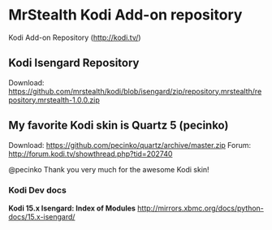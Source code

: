 # MrStealth Kodi Add-on repository
Kodi Add-on Repository (http://kodi.tv/)

## Kodi Isengard Repository
Download: https://github.com/mrstealth/kodi/blob/isengard/zip/repository.mrstealth/repository.mrstealth-1.0.0.zip

## My favorite Kodi skin is Quartz 5 (pecinko)
Download: https://github.com/pecinko/quartz/archive/master.zip
Forum: http://forum.kodi.tv/showthread.php?tid=202740

@pecinko Thank you very much for the awesome Kodi skin!

### Kodi Dev docs
**Kodi 15.x Isengard: Index of Modules**
http://mirrors.xbmc.org/docs/python-docs/15.x-isengard/

